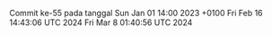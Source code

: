 Commit ke-55 pada tanggal Sun Jan 01 14:00 2023 +0100
Fri Feb 16 14:43:06 UTC 2024
Fri Mar  8 01:40:56 UTC 2024
